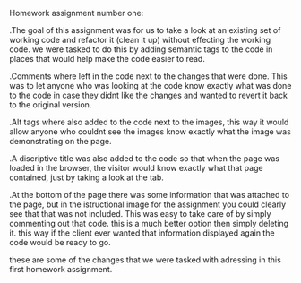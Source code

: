 Homework assignment number one:

.The goal of this assignment was for us to take a look at an existing set of working code and refactor it (clean it up) without effecting the working code. we were tasked to do this by adding semantic tags to the code in places that would help make the code easier to read.

.Comments where left in the code next to the changes that were done. This was to let anyone who was looking at the code know exactly what was done to the code in case they didnt like the changes and wanted to revert it back to the original version.

.Alt tags where also added to the code next to the images, this way it would allow anyone who couldnt see the images know exactly what the image was demonstrating on the page.

.A discriptive title was also added to the code so that when the page was loaded in the browser, the visitor would know exactly what that page contained, just by taking a look at the tab.

.At the bottom of the page there was some information that was attached to the page, but in the istructional image for the assignment you could clearly see that that was not included. This was easy to take care of by simply commenting out that code. this is a much better option then simply deleting it. this way if the client ever wanted that information displayed again the code would be ready to go.

these are some of the changes that we were tasked with adressing in this first homework assignment.